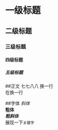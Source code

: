 # 一级标题
## 二级标题
### 三级标题
#### 四级标题
##### 五级标题 

##正文
七七八八
  换一行<br>
在换一行

##字体
*斜体*<br>
**粗体**<br>
***粗斜体***<br>
展现一下`关键字`<br>


